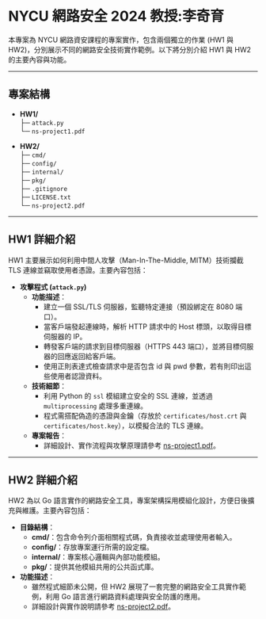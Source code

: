 # NYCU 網路安全 2024 教授:李奇育

本專案為 NYCU 網路資安課程的專案實作，包含兩個獨立的作業 (HW1 與 HW2)，分別展示不同的網路安全技術實作範例。以下將分別介紹 HW1 與 HW2 的主要內容與功能。

---

## 專案結構

- **HW1/**  
  ├─ `attack.py`  
  └─ `ns-project1.pdf`

- **HW2/**  
  ├─ `cmd/`  
  ├─ `config/`  
  ├─ `internal/`  
  ├─ `pkg/`  
  ├─ `.gitignore`  
  ├─ `LICENSE.txt`  
  └─ `ns-project2.pdf`

---

## HW1 詳細介紹

HW1 主要展示如何利用中間人攻擊（Man-In-The-Middle, MITM）技術攔截 TLS 連線並竊取使用者憑證。主要內容包括：

- **攻擊程式 (`attack.py`)**  
  - **功能描述**：  
    - 建立一個 SSL/TLS 伺服器，監聽特定連接（預設綁定在 8080 端口）。  
    - 當客戶端發起連線時，解析 HTTP 請求中的 Host 標頭，以取得目標伺服器的 IP。  
    - 轉發客戶端的請求到目標伺服器（HTTPS 443 端口），並將目標伺服器的回應返回給客戶端。  
    - 使用正則表達式檢查請求中是否包含 id 與 pwd 參數，若有則印出這些使用者認證資料。  
  - **技術細節**：  
    - 利用 Python 的 `ssl` 模組建立安全的 SSL 連線，並透過 `multiprocessing` 處理多重連線。  
    - 程式需搭配偽造的憑證與金鑰（存放於 `certificates/host.crt` 與 `certificates/host.key`），以模擬合法的 TLS 連線。  
  - **專案報告**：  
    - 詳細設計、實作流程與攻擊原理請參考 [ns-project1.pdf](HW1/ns-project1.pdf)。

---

## HW2 詳細介紹

HW2 為以 Go 語言實作的網路安全工具，專案架構採用模組化設計，方便日後擴充與維護。主要內容包括：

- **目錄結構**：  
  - **cmd/**：包含命令列介面相關程式碼，負責接收並處理使用者輸入。  
  - **config/**：存放專案運行所需的設定檔。  
  - **internal/**：專案核心邏輯與內部功能模組。  
  - **pkg/**：提供其他模組共用的公共函式庫。  
- **功能描述**：  
  - 雖然程式細節未公開，但 HW2 展現了一套完整的網路安全工具實作範例，利用 Go 語言進行網路資料處理與安全防護的應用。  
  - 詳細設計與實作說明請參考 [ns-project2.pdf](HW2/ns-project2.pdf)。

